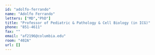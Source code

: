 ```yaml
---
id: "adolfo-ferrando"
name: "Adolfo Ferrando"
letters: ["MD","PhD"]
title: "Professor of Pediatric & Pathology & Cell Biology (in ICG)"
phone: "851-4611"
fax: ""
email: "af2196@columbia.edu"
room: "402A"
url: []
---
```

